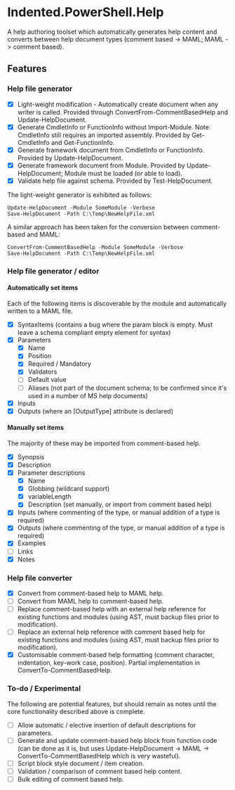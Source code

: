 # Indented.PowerShell.Help

A help authoring toolset which automatically generates help content and converts between help document types (comment based -> MAML; MAML -> comment based).

## Features

### Help file generator

 - [x] Light-weight modification - Automatically create document when any writer is called. Provided through ConvertFrom-CommentBasedHelp and Update-HelpDocument.
 - [x] Generate CmdletInfo or FunctionInfo without Import-Module. Note: CmdletInfo still requires an imported assembly. Provided by Get-CmdletInfo and Get-FunctionInfo.
 - [x] Generate framework document from CmdletInfo or FunctionInfo. Provided by Update-HelpDocument.
 - [x] Generate framework document from Module. Provided by Update-HelpDocument; Module must be loaded (or able to load).
 - [x] Validate help file against schema. Provided by Test-HelpDocument.

The light-weight generator is exhibited as follows:
```
Update-HelpDocument -Module SomeModule -Verbose
Save-HelpDocument -Path C:\Temp\NewHelpFile.xml
```
A similar approach has been taken for the conversion between comment-based and MAML:
```
ConvertFrom-CommentBasedHelp -Module SomeModule -Verbose
Save-HelpDocument -Path C:\Temp\NewHelpFile.xml
```

### Help file generator / editor

#### Automatically set items

Each of the following items is discoverable by the module and automatically written to a MAML file.

 - [x] SyntaxItems (contains a bug where the param block is empty. Must leave a schema compliant empty element for syntax)
 - [x] Parameters
   - [x] Name
   - [x] Position
   - [x] Required / Mandatory
   - [x] Validators
   - [ ] Default value
   - [ ] Aliases (not part of the document schema; to be confirmed since it's used in a number of MS help documents)
 - [x] Inputs
 - [x] Outputs (where an [OutputType] attribute is declared)

#### Manually set items

The majority of these may be imported from comment-based help.

 - [x] Synopsis
 - [x] Description
 - [x] Parameter descriptions
   - [x] Name
   - [x] Globbing (wildcard support) 
   - [x] variableLength
   - [x] Description (set manually, or import from comment based help)
 - [x] Inputs (where commenting of the type, or manual addition of a type is required)
 - [x] Outputs (where commenting of the type, or manual addition of a type is required)
 - [x] Examples
 - [ ] Links
 - [x] Notes

### Help file converter

 - [x] Convert from comment-based help to MAML help.
 - [ ] Convert from MAML help to comment-based help.
 - [ ] Replace comment-based help with an external help reference for existing functions and modules (using AST, must backup files prior to modification).
 - [ ] Replace an external help reference with comment based help for existing functions and modules (using AST, must backup files prior to modification).
 - [x] Customisable comment-based help formatting (comment character, indentation, key-work case, position). Partial implementation in ConvertTo-CommentBasedHelp.

### To-do / Experimental

The following are potential features, but should remain as notes until the core functionality described above is complete.

 - [ ] Allow automatic / elective insertion of default descriptions for parameters.
 - [ ] Generate and update comment-based help block from function code (can be done as it is, but uses Update-HelpDocument -> MAML -> ConvertTo-CommentBasedHelp which is very wasteful).
 - [ ] Script block style document / item creation.
 - [ ] Validation / comparison of comment based help content.
 - [ ] Bulk editing of comment based help.
